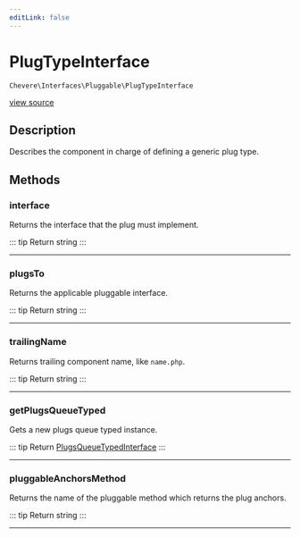 ```yaml
---
editLink: false
---
```


# PlugTypeInterface

`Chevere\Interfaces\Pluggable\PlugTypeInterface`

[view source](https://github.com/chevere/chevere/blob/main/src/Chevere/Interfaces/Pluggable/PlugTypeInterface.php)

## Description

Describes the component in charge of defining a generic plug type.

## Methods

### interface

Returns the interface that the plug must implement.

::: tip Return
string
:::

---

### plugsTo

Returns the applicable pluggable interface.

::: tip Return
string
:::

---

### trailingName

Returns trailing component name, like `name.php`.

::: tip Return
string
:::

---

### getPlugsQueueTyped

Gets a new plugs queue typed instance.

::: tip Return
[PlugsQueueTypedInterface](./PlugsQueueTypedInterface.md)
:::

---

### pluggableAnchorsMethod

Returns the name of the pluggable method which returns the plug anchors.

::: tip Return
string
:::

---
